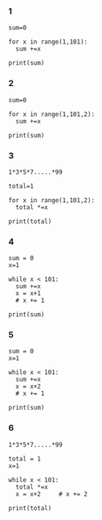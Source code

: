### 1
```
sum=0

for x in range(1,101):
  sum +=x
  
print(sum)
```
### 2
```
sum=0

for x in range(1,101,2):
  sum +=x
  
print(sum)
```
### 3
```
1*3*5*7.....*99
```
```
total=1

for x in range(1,101,2):
  total *=x
  
print(total)
```

### 4
```
sum = 0
x=1

while x < 101:
  sum +=x
  x = x+1
  # x += 1
  
print(sum)
```
### 5
```
sum = 0
x=1

while x < 101:
  sum +=x
  x = x+2
  # x += 1
  
print(sum)
```

### 6
```
1*3*5*7.....*99
```
```
total = 1
x=1

while x < 101:
  total *=x
  x = x+2     # x += 2
  
print(total)
```
